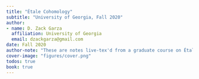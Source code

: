 ```yaml
---
title: "Étale Cohomology"
subtitle: "University of Georgia, Fall 2020"
author:
- name: D. Zack Garza
  affiliation: University of Georgia 
  email: dzackgarza@gmail.com 
date: Fall 2020 
author-note: "These are notes live-tex'd from a graduate course on Étale Cohomology taught by Daniell Litt at the University of Georgia in Fall 2020. As such, any errors or inaccuracies are almost certainly my own."
cover-image: "figures/cover.png" 
todos: true
book: true
---
```


